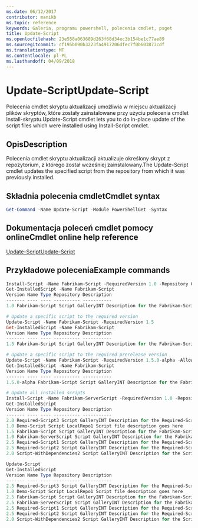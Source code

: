 ```yaml
---
ms.date: 06/12/2017
contributor: manikb
ms.topic: reference
keywords: Galeria, programu powershell, polecenia cmdlet, psget
title: Update-Script
ms.openlocfilehash: 23e558a063689d263f68d34ec3b154be1c77ae89
ms.sourcegitcommit: cf195b090b3223fa4917206dfec7f0b603873cdf
ms.translationtype: MT
ms.contentlocale: pl-PL
ms.lasthandoff: 04/09/2018
---
```

# <a name="update-script"></a><span data-ttu-id="70c95-103">Update-Script</span><span class="sxs-lookup"><span data-stu-id="70c95-103">Update-Script</span></span>

<span data-ttu-id="70c95-104">Polecenia cmdlet skryptu aktualizacji umożliwia w miejscu aktualizacji plików skryptów, które zostały zainstalowane przy użyciu polecenia cmdlet Install-skryptu.</span><span class="sxs-lookup"><span data-stu-id="70c95-104">Update-Script cmdlet lets you to do in-place update of the script files which were installed using Install-Script cmdlet.</span></span>

## <a name="description"></a><span data-ttu-id="70c95-105">Opis</span><span class="sxs-lookup"><span data-stu-id="70c95-105">Description</span></span>

<span data-ttu-id="70c95-106">Polecenia cmdlet skryptu aktualizacji aktualizuje określony skrypt z repozytorium, z którego został wcześniej zainstalowany.</span><span class="sxs-lookup"><span data-stu-id="70c95-106">The Update-Script cmdlet updates the specified script from the repository from which it was previously installed.</span></span>

## <a name="cmdlet-syntax"></a><span data-ttu-id="70c95-107">Składnia polecenia cmdlet</span><span class="sxs-lookup"><span data-stu-id="70c95-107">Cmdlet syntax</span></span>

```powershell
Get-Command -Name Update-Script -Module PowerShellGet -Syntax
```
## <a name="cmdlet-online-help-reference"></a><span data-ttu-id="70c95-108">Dokumentacja poleceń cmdlet pomocy online</span><span class="sxs-lookup"><span data-stu-id="70c95-108">Cmdlet online help reference</span></span>

[<span data-ttu-id="70c95-109">Update-Script</span><span class="sxs-lookup"><span data-stu-id="70c95-109">Update-Script</span></span>](http://go.microsoft.com/fwlink/?LinkId=619787)

## <a name="example-commands"></a><span data-ttu-id="70c95-110">Przykładowe polecenia</span><span class="sxs-lookup"><span data-stu-id="70c95-110">Example commands</span></span>
```powershell
Install-Script -Name Fabrikam-Script -RequiredVersion 1.0 -Repository GalleryINT -Scope
Get-InstalledScript -Name Fabrikam-Script
Version Name Type Repository Description
------- ---- ---- ---------- -----------
1.0 Fabrikam-Script Script GalleryINT Description for the Fabrikam-Script script

# Update a specific script to the required version
Update-Script -Name Fabrikam-Script -RequiredVersion 1.5
Get-InstalledScript -Name Fabrikam-Script
Version Name Type Repository Description
------- ---- ---- ---------- -----------
1.5 Fabrikam-Script Script GalleryINT Description for the Fabrikam-Script script

# Update a specific script to the required prerelease version
Update-Script -Name Fabrikam-Script -RequiredVersion 1.5.0-alpha -AllowPrerelease
Get-InstalledScript -Name Fabrikam-Script
Version Name Type Repository Description
------- ---- ---- ---------- -----------
1.5.0-alpha Fabrikam-Script Script GalleryINT Description for the Fabrikam-Script script

# Update all installed scripts
Install-Script -Name Fabrikam-ServerScript -RequiredVersion 1.0 -Repository GalleryINT -Scope CurrentUser
Get-InstalledScript
Version Name Type Repository Description
------- ---- ---- ---------- -----------
2.0 Required-Script3 Script GalleryINT Description for the Required-Script3 script
1.0 Demo-Script Script LocalRepo1 Script file description goes here
1.5 Fabrikam-Script Script GalleryINT Description for the Fabrikam-Script script
1.0 Fabrikam-ServerScript Script GalleryINT Description for the Fabrikam-ServerScript script
2.5 Required-Script1 Script GalleryINT Description for the Required-Script1 script
2.5 Required-Script2 Script GalleryINT Description for the Required-Script2 script
2.0 Script-WithDependencies2 Script GalleryINT Description for the Script-WithDependencies2 script

Update-Script
Get-InstalledScript
Version Name Type Repository Description
------- ---- ---- ---------- -----------
2.5 Required-Script3 Script GalleryINT Description for the Required-Script3 script
1.0 Demo-Script Script LocalRepo1 Script file description goes here
2.5 Fabrikam-Script Script GalleryINT Description for the Fabrikam-Script script
2.5 Fabrikam-ServerScript Script GalleryINT Description for the Fabrikam-ServerScript script
2.5 Required-Script1 Script GalleryINT Description for the Required-Script1 script
2.5 Required-Script2 Script GalleryINT Description for the Required-Script2 script
2.0 Script-WithDependencies2 Script GalleryINT Description for the Script-WithDependencies2 script
```